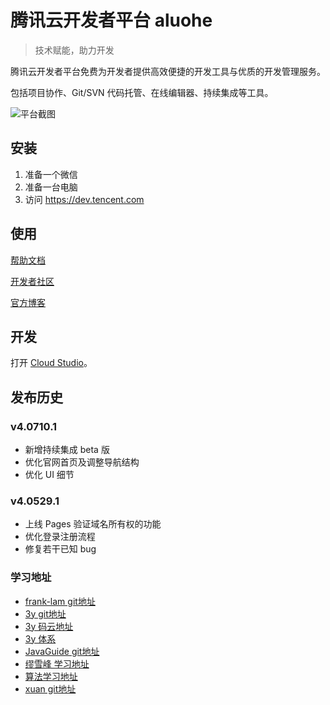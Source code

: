 # 腾讯云开发者平台 aluohe

> 技术赋能，助力开发

腾讯云开发者平台免费为开发者提供高效便捷的开发工具与优质的开发管理服务。

包括项目协作、Git/SVN 代码托管、在线编辑器、持续集成等工具。

![平台截图](https://dn-coding-net-production-pp.codehub.cn/4ba18ace-ccc9-45a7-a802-655283eb648a.png)

## 安装

1. 准备一个微信
2. 准备一台电脑
3. 访问 https://dev.tencent.com



## 使用

[帮助文档](https://dev.tencent.com/help/)

[开发者社区](https://feedback.coding.net/)

[官方博客](https://blog.coding.net/)



## 开发

打开 [Cloud Studio](https://studio.dev.tencent.com/)。



## 发布历史



### v4.0710.1

- 新增持续集成 beta 版
- 优化官网首页及调整导航结构
- 优化 UI 细节

### v4.0529.1
- 上线 Pages 验证域名所有权的功能
- 优化登录注册流程
- 修复若干已知 bug

### 学习地址
 - [frank-lam git地址](https://github.com/frank-lam/fullstack-tutorial)
 - [3y git地址](https://github.com/ZhongFuCheng3y/3y)
 - [3y 码云地址](https://gitee.com/zhongfucheng/Java3y)
 - [3y 体系](https://github.com/ZhongFuCheng3y/JavaSystem)
 - [JavaGuide git地址](https://github.com/Snailclimb/awesome-java)
 - [缪雪峰 学习地址](https://www.liaoxuefeng.com/wiki/1252599548343744/1282386201411617)
 - [算法学习地址](https://github.com/geekxh/hello-algorithm)
 - [xuan git地址](https://github.com/crisxuan/bestJavaer)

